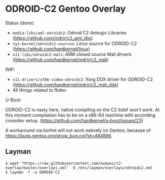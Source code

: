 ODROID-C2 Gentoo Overlay
========================

Status (done):

* `media-libs/aml-odroidc2`: Odroid C2 Amlogic Libraries (https://github.com/mdrjr/c2_aml_libs)
* `sys-kernel/odroidc2-sources`: Linux source for ODROID-C2 (https://github.com/hardkernel/linux)
* `x11-libs/odroidc2-mali`: ARM closed source Mali drivers (https://github.com/hardkernel/mdrjr/c2_mali)

WIP:

* `x11-drivers/xf86-video-odroidc2`: Xorg DDX driver for ODROID-C2 (https://github.com/hardkernel/mdrjr/c2_mali_ddx)
* All things related to fbdev

U-Boot:

ODROID-C2 is nasty here, native compiling on the C2 itslef won't work. At this moment compilation has to be on a x86-64 machine with according crossdev setup. (https://github.com/hardkernel/u-boot/issues/23)

A workaround via binfmt will not work natively on Gentoo, because of https://bugs.gentoo.org/show_bug.cgi?id=484886.


Layman
-----------------

```
$ wget "https://raw.githubusercontent.com/nxmyoz/c2-overlay/master/overlays.xml" -O /etc/layman/overlays/odroidc2.xml
$ layman -f -a ODROID-C2
```
